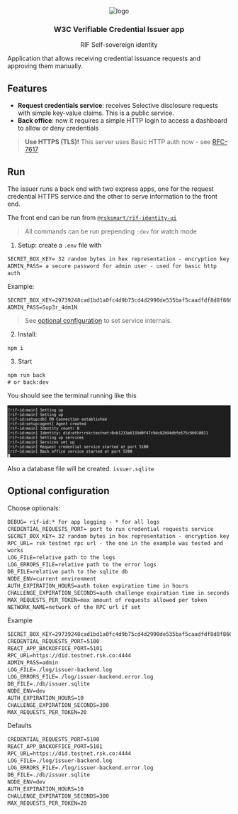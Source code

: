 <p align="middle">
    <img src="https://www.rifos.org/assets/img/logo.svg" alt="logo" height="100" >
</p>
<h3 align="middle">W3C Verifiable Credential Issuer app</h3>
<p align="middle">
    RIF Self-sovereign identity
</p>

Application that allows receiving credential issuance requests and approving them manually.

## Features

- **Request credentials service**: receives Selective disclosure requests with simple key-value claims. This is a public service.
- **Back office**: now it requires a simple HTTP login to access a dashboard to allow or deny credentials

> **Use HTTPS (TLS)!** This server uses Basic HTTP auth now - see [RFC-7617](https://tools.ietf.org/html/rfc7617)

## Run

The issuer runs a back end with two express apps, one for the request credential HTTPS service and the other to serve information to the front end.

The front end can be run from [`@rsksmart/rif-identity-ui`](https://github.com/rsksmart/rif-identity-ui/tree/develop/apps/issuer-app)

> All commands can be run prepending  `:dev` for watch mode

1. Setup: create a `.env` file with

  ```
  SECRET_BOX_KEY= 32 random bytes in hex representation - encryption key
  ADMIN_PASS= a secure password for admin user - used for basic http auth
  ```

  Example:

  ```
  SECRET_BOX_KEY=29739248cad1bd1a0fc4d9b75cd4d2990de535baf5caadfdf8d8f86664aa830c
  ADMIN_PASS=Sup3r_4dm1N
  ```

  > See [optional configuration](#optional-configuration) to set service internals.

2. Install:

  ```
  npm i
  ```

3. Start

  ```
  npm run back
  # or back:dev
  ```

You should see the terminal running like this

![run](./img/run.png)

Also a database file will be created. `issuer.sqlite`

## Optional configuration

Choose optionals:

```
DEBUG= rif-id:* for app logging - * for all logs
CREDENTIAL_REQUESTS_PORT= port to run credential requests service
SECRET_BOX_KEY= 32 random bytes in hex representation - encryption key
RPC_URL= rsk testnet rpc url - the one in the example was tested and works
LOG_FILE=relative path to the logs
LOG_ERRORS_FILE=relative path to the error logs
DB_FILE=relative path to the sqlite db
NODE_ENV=current environment
AUTH_EXPIRATION_HOURS=auth token expiration time in hours
CHALLENGE_EXPIRATION_SECONDS=auth challenge expiration time in seconds
MAX_REQUESTS_PER_TOKEN=max amount of requests allowed per token
NETWORK_NAME=network of the RPC url if set
```

Example

```
SECRET_BOX_KEY=29739248cad1bd1a0fc4d9b75cd4d2990de535baf5caadfdf8d8f86664aa830c
CREDENTIAL_REQUESTS_PORT=5100
REACT_APP_BACKOFFICE_PORT=5101
RPC_URL=https://did.testnet.rsk.co:4444
ADMIN_PASS=admin
LOG_FILE=./log/issuer-backend.log
LOG_ERRORS_FILE=./log/issuer-backend.error.log
DB_FILE=./db/issuer.sqlite
NODE_ENV=dev
AUTH_EXPIRATION_HOURS=10
CHALLENGE_EXPIRATION_SECONDS=300
MAX_REQUESTS_PER_TOKEN=20
```

Defaults

```
CREDENTIAL_REQUESTS_PORT=5100
REACT_APP_BACKOFFICE_PORT=5101
RPC_URL=https://did.testnet.rsk.co:4444
LOG_FILE=./log/issuer-backend.log
LOG_ERRORS_FILE=./log/issuer-backend.error.log
DB_FILE=./db/issuer.sqlite
NODE_ENV=dev
AUTH_EXPIRATION_HOURS=10
CHALLENGE_EXPIRATION_SECONDS=300
MAX_REQUESTS_PER_TOKEN=20
```
